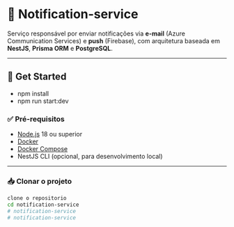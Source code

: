 # 📢 Notification-service

Serviço responsável por enviar notificações via **e-mail** (Azure Communication Services) e **push** (Firebase), com arquitetura baseada em **NestJS**, **Prisma ORM** e **PostgreSQL**.

---

## 🚀 Get Started
- npm install
- npm run start:dev

### ✅ Pré-requisitos

- [Node.js](https://nodejs.org/) 18 ou superior
- [Docker](https://www.docker.com/)
- [Docker Compose](https://docs.docker.com/compose/)
- NestJS CLI (opcional, para desenvolvimento local)

---

### 📥 Clonar o projeto

```bash
clone o repositorio
cd notification-service
# notification-service
# notification-service
